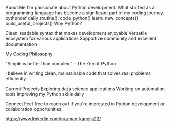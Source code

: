 About Me
I'm passionate about Python development. What started as a programming language has become a significant part of my coding journey.
pythondef daily_routine():
    code_python()
    learn_new_concepts()
    build_useful_projects()
Why Python?

Clean, readable syntax that makes development enjoyable
Versatile ecosystem for various applications
Supportive community and excellent documentation

My Coding Philosophy

"Simple is better than complex." - The Zen of Python

I believe in writing clean, maintainable code that solves real problems efficiently.

Current Projects
Exploring data science applications
Working on automation tools
Improving my Python skills daily

Connect
Feel free to reach out if you're interested in Python development or collaboration opportunities.

https://www.linkedin.com/in/aman-kanojia22/
